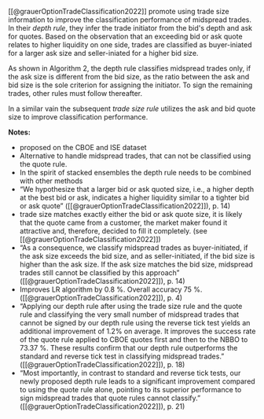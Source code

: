 [[@grauerOptionTradeClassification2022]] promote using trade size information to improve the classification performance of midspread trades. In their *depth rule*, they infer the trade initiator from the bid's depth and ask for quotes. Based on the observation that an exceeding bid or ask quote relates to higher liquidity on one side, trades are classified as buyer-iniated for a larger ask size and seller-iniated for a higher bid size.

As shown in Algorithm 2, the depth rule classifies midspread trades only, if the ask size is different from the bid size, as the ratio between the ask and bid size is the sole criterion for assigning the initiator. To sign the remaining trades, other rules must follow thereafter.

In a similar vain the subsequent *trade size rule* utilizes the ask and bid quote size to improve classification performance.

**Notes:**
- proposed on the CBOE and ISE dataset
- Alternative to handle midspread trades, that can not be classified using the quote rule.
- In the spirit of stacked ensembles the depth rule needs to be combined with other methods
- “We hypothesize that a larger bid or ask quoted size, i.e., a higher depth at the best bid or ask, indicates a higher liquidity similar to a tighter bid or ask quote” ([[@grauerOptionTradeClassification2022]]), p. 14)
- trade size matches exactly either the bid or ask quote size, it is likely that the quote came from a customer, the market maker found it attractive and, therefore, decided to fill it completely. (see [[@grauerOptionTradeClassification2022]])
- “As a consequence, we classify midspread trades as buyer-initiated, if the ask size exceeds the bid size, and as seller-initiated, if the bid size is higher than the ask size. If the ask size matches the bid size, midspread trades still cannot be classified by this approach” ([[@grauerOptionTradeClassification2022]]), p. 14)
- Improves LR algorithm by 0.8 %. Overall accuracy 75 %. ([[@grauerOptionTradeClassification2022]]), p. 4)
- “Applying our depth rule after using the trade size rule and the quote rule and classifying the very small number of midspread trades that cannot be signed by our depth rule using the reverse tick test yields an additional improvement of 1.2% on average. It improves the success rate of the quote rule applied to CBOE quotes first and then to the NBBO to 73.37 %. These results confirm that our depth rule outperforms the standard and reverse tick test in classifying midspread trades.” ([[@grauerOptionTradeClassification2022]]), p. 18)
- “Most importantly, in contrast to standard and reverse tick tests, our newly proposed depth rule leads to a significant improvement compared to using the quote rule alone, pointing to its superior performance to sign midspread trades that quote rules cannot classify.” ([[@grauerOptionTradeClassification2022]]), p. 21)